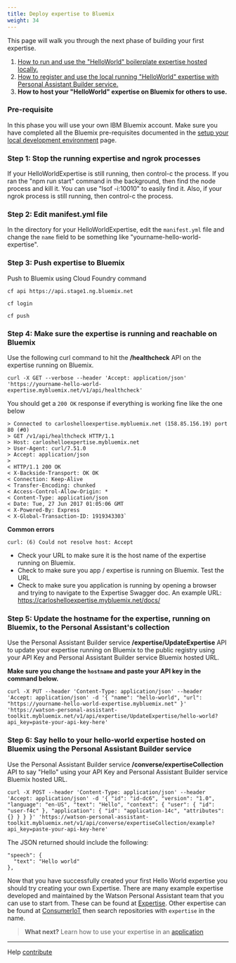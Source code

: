 ```yaml
---
title: Deploy expertise to Bluemix
weight: 34
---
```

This page will walk you through the next phase of building your first expertise.

1. [How to run and use the "HelloWorld" boilerplate expertise hosted locally.]({{site.baseurl}}/expertise/build-expertise)
2. [How to register and use the local running "HelloWorld" expertise with Personal Assistant Builder service.]({{site.baseurl}}/expertise/develop-locally)
3. **How to host your "HelloWorld" expertise on Bluemix for others to use.**

### Pre-requisite
In this phase you will use your own IBM Bluemix account.  Make sure you have completed all the Bluemix pre-requisites documented in the [setup your local development environment]({{site.baseurl}}/expertise/setup-local-dev-env/) page.

### Step 1: Stop the running expertise and ngrok processes
If your HelloWorldExpertise is still running, then control-c the process.  If you ran the "npm run start" command in the background, then find the node process and kill it.  You can use "lsof -i:10010" to easily find it. Also, if your ngrok process is still running, then control-c the process.

### Step 2: Edit manifest.yml file
In the directory for your HelloWorldExpertise, edit the `manifest.yml` file and change the `name` field to be something like "yourname-hello-world-expertise".

### Step 3: Push expertise to Bluemix
Push to Bluemix using Cloud Foundry command

`cf api https://api.stage1.ng.bluemix.net`

`cf login`

`cf push`

### Step 4: Make sure the expertise is running and reachable on Bluemix
Use the following curl command to hit the **/healthcheck** API on the expertise running on Bluemix.

`curl -X GET --verbose --header 'Accept: application/json' 'https://yourname-hello-world-expertise.mybluemix.net/v1/api/healthcheck'`

You should get a `200 OK` response if everything is working fine like the one below
```
> Connected to carloshelloexpertise.mybluemix.net (158.85.156.19) port 80 (#0)
> GET /v1/api/healthcheck HTTP/1.1
> Host: carloshelloexpertise.mybluemix.net
> User-Agent: curl/7.51.0
> Accept: application/json
>
< HTTP/1.1 200 OK
< X-Backside-Transport: OK OK
< Connection: Keep-Alive
< Transfer-Encoding: chunked
< Access-Control-Allow-Origin: *
< Content-Type: application/json
< Date: Tue, 27 Jun 2017 01:05:06 GMT
< X-Powered-By: Express
< X-Global-Transaction-ID: 1919343303`
```

**Common errors**

```
curl: (6) Could not resolve host: Accept
```
* Check your URL to make sure it is the host name of the expertise running on Bluemix.
* Check to make sure you app / expertise is running on Bluemix.  Test the URL
* Check to make sure you application is running by opening a browser and trying to navigate to the Expertise Swagger doc. An example URL: https://carloshelloexpertise.mybluemix.net/docs/

### Step 5: Update the hostname for the expertise, running on Bluemix, to the Personal Assistant's collection
Use the Personal Assistant Builder service **/expertise/UpdateExpertise** API to update your expertise running on Bluemix to the public registry using your API Key and Personal Assistant Builder service Bluemix hosted URL.

**Make sure you change the `hostname` and paste your API key in the command below.**

`curl -X PUT --header 'Content-Type: application/json' --header 'Accept: application/json' -d '{
  "name": "hello-world",
  "url": "https://yourname-hello-world-expertise.mybluemix.net"
}' 'https://watson-personal-assistant-toolkit.mybluemix.net/v1/api/expertise/UpdateExpertise/hello-world?api_key=paste-your-api-key-here'`

### Step 6: Say hello to your hello-world expertise hosted on Bluemix using the Personal Assistant Builder service
Use the Personal Assistant Builder service **/converse/expertiseCollection** API to say "Hello" using your API Key and Personal Assistant Builder service Bluemix hosted URL.

`curl -X POST --header 'Content-Type: application/json' --header 'Accept: application/json' -d '{
  "id": "id-dc6",
  "version": "1.0",
  "language": "en-US",
  "text": "Hello",
  "context": {
    "user": {
      "id": "user-f4c"
    },
    "application": {
      "id": "application-14c",
      "attributes": {}
    }
  }
}' 'https://watson-personal-assistant-toolkit.mybluemix.net/v1/api/converse/expertiseCollection/example?api_key=paste-your-api-key-here'`

The JSON returned should include the following:

```
"speech": {
  "text": "Hello world"
},
```

Now that you have successfully created your first Hello World expertise you should try creating your own Expertise.  There are many example expertise developed and maintained by the Watson Personal Assistant team that you can use to start from.  These can be found at [Expertise]().  Other expertise can be found at [ConsumerIoT]() then search repositories with `expertise` in the name.

> **What next?** Learn how to use your expertise in an [application]({{site.baseurl}}/cognitive-application/what-are-they/)

--------
Help [contribute]({{site.baseurl}}/contribute/contribute-doc/)
